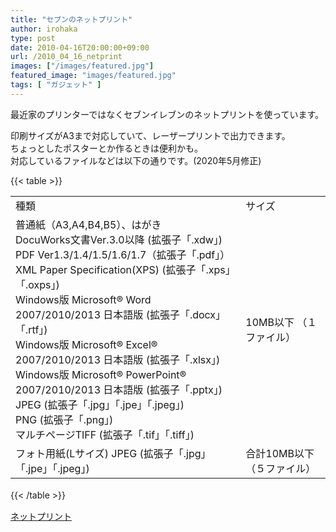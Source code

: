 ```yaml
---
title: "セブンのネットプリント"
author: irohaka
type: post
date: 2010-04-16T20:00:00+09:00
url: /2010_04_16_netprint
images: ["/images/featured.jpg"]
featured_image: "images/featured.jpg"
tags: [ "ガジェット" ]
---
```


最近家のプリンターではなくセブンイレブンのネットプリントを使っています。
 <!--more-->

印刷サイズがA3まで対応していて、レーザープリントで出力できます。  
ちょっとしたポスターとか作るときは便利かも。  
対応しているファイルなどは以下の通りです。(2020年5月修正)  

{{< table >}} 
<table>
<tr><td>種類</td><td>サイズ</td></tr>
<tr><td>普通紙（A3,A4,B4,B5）、はがき<br>
DocuWorks文書Ver.3.0以降 (拡張子「.xdw」)<br>  
PDF Ver1.3/1.4/1.5/1.6/1.7（拡張子「.pdf」） <br> 
XML Paper Specification(XPS) (拡張子「.xps」「.oxps」)  <br>
Windows版 Microsoft® Word 2007/2010/2013 日本語版 (拡張子「.docx」「.rtf」)  <br>
Windows版 Microsoft® Excel® 2007/2010/2013 日本語版 (拡張子「.xlsx」)  <br>
Windows版 Microsoft® PowerPoint® 2007/2010/2013 日本語版 (拡張子「.pptx」) <br> 
JPEG (拡張子「.jpg」「.jpe」「.jpeg」)  <br>
PNG (拡張子「.png」)  <br>
マルチページTIFF (拡張子「.tif」「.tiff」)</td><td>10MB以下  （１ファイル）</td></tr>
<tr><td>フォト用紙(Lサイズ)
JPEG (拡張子「.jpg」「.jpe」「.jpeg」)</td><td>合計10MB以下
（５ファイル） </td></tr>
</table>
{{< /table >}}  
　  

[ネットプリント](https://www.printing.ne.jp/index_p.html)
